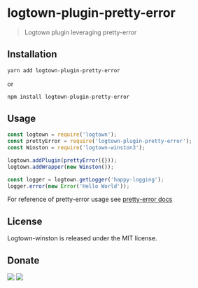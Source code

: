 # logtown-plugin-pretty-error

> Logtown plugin leveraging pretty-error 

## Installation

```bash
yarn add logtown-plugin-pretty-error 
```

or 

```bash
npm install logtown-plugin-pretty-error
```

## Usage

```javascript
const logtown = require('logtown');
const prettyError = require('logtown-plugin-pretty-error');
const Winston = require('logtown-winston3');

logtown.addPlugin(prettyError({}));
logtown.addWrapper(new Winston());

const logger = logtown.getLogger('happy-logging');
logger.error(new Error('Hello World'));
```

For reference of pretty-error usage see [pretty-error docs](https://github.com/AriaMinaei/pretty-error)


## License

Logtown-winston is released under the MIT license.

## Donate

[![](https://img.shields.io/badge/patreon-donate-yellow.svg)](https://www.patreon.com/red_rabbit)
[![](https://img.shields.io/badge/flattr-donate-yellow.svg)](https://flattr.com/profile/red_rabbit)

